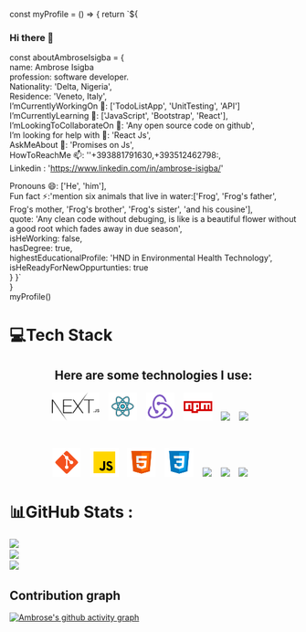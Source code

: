 const myProfile = () => {
return `${
### Hi there 👋
const aboutAmbroseIsigba = { <br>
name: Ambrose Isigba <br>
profession: software developer. <br>
Nationality: 'Delta, Nigeria', <br>
Residence: 'Veneto, Italy', <br>
I’mCurrentlyWorkingOn 🔭: ['TodoListApp', 'UnitTesting', 'API'] <br>
I’mCurrentlyLearning  🌱: ['JavaScript', 'Bootstrap', 'React'], <br>
I’mLookingToCollaborateOn 👯: 'Any open source code on github', <br>
I’m looking for help with 🤔: 'React Js', <br>
AskMeAbout 💬: 'Promises on Js', <br>
HowToReachMe 📫: ''+393881791630,+393512462798:, <br>
Linkedin : 'https://www.linkedin.com/in/ambrose-isigba/'

Pronouns 😄: ['He', 'him'], <br>
Fun fact ⚡:'mention six animals that live in water:['Frog', 'Frog's father', Frog's mother, 'Frog's brother', 'Frog's sister', 'and his cousine'], <br>
quote: 'Any clean code without debuging, is like is a beautiful flower  without a good root which fades away in due season', <br>
isHeWorking: false, <br>
hasDegree: true, <br>
highestEducationalProfile: 'HND in Environmental Health Technology', <br>
isHeReadyForNewOppurtunties: true <br>
}
}` <br />
} <br />
myProfile()

# 💻Tech Stack
<h2 align="center">
  Here are some technologies I use:
</h2>
<p align="center">
<code><img height="50" src="https://github.com/chandan-reddy-k/chandan-reddy-k/blob/master/assets/next.png"></code> &nbsp;&nbsp;
<code><img height="50" src="https://github.com/chandan-reddy-k/chandan-reddy-k/blob/master/assets/react.png"></code> &nbsp;&nbsp;
<code><img height="50" src="https://github.com/chandan-reddy-k/chandan-reddy-k/blob/master/assets/redux.png"></code> &nbsp;&nbsp;
<code><img height="50" src="https://github.com/chandan-reddy-k/chandan-reddy-k/blob/master/assets/npm.png"></code> &nbsp;&nbsp;
<code><img height="45px" src="https://cdn.svgporn.com/logos/visual-studio-code.svg"></code> &nbsp;&nbsp;
<code><img height="45px" src="https://getbootstrap.com/docs/5.2/assets/brand/bootstrap-logo-shadow.png"></code> &nbsp;&nbsp;
</p>
<br/>
<p align="center">
<code><img height="50" src="https://github.com/chandan-reddy-k/chandan-reddy-k/blob/master/assets/git.png"></code> &nbsp;&nbsp;
<code><img height="50" src="https://github.com/chandan-reddy-k/chandan-reddy-k/blob/master/assets/js.png"></code> &nbsp;&nbsp;
<code><img height="50" src="https://github.com/chandan-reddy-k/chandan-reddy-k/blob/master/assets/html.png"></code> &nbsp;&nbsp;
<code><img height="50" src="https://github.com/chandan-reddy-k/chandan-reddy-k/blob/master/assets/css.png"></code> &nbsp;&nbsp;
<code><img height="50px" src="https://raw.githubusercontent.com/webpack/media/master/logo/icon.png"></code> &nbsp;&nbsp;
<code><img height="50px" src="https://cdn-icons-png.flaticon.com/128/5968/5968342.png"></code> &nbsp;&nbsp;
<code><img height="50px" src="https://cdn-icons-png.flaticon.com/128/5968/5968322.png"></code> &nbsp;&nbsp;
</p>


# 📊GitHub Stats :

![](https://github-readme-stats.vercel.app/api?username=Ambrosegithub&theme=blue-green&hide_border=false&include_all_commits=false&count_private=false)<br/>
![](https://github-readme-streak-stats.herokuapp.com/?user=Ambrosegithub&theme=blue-green&hide_border=false)<br/>
![](https://github-readme-stats.vercel.app/api/top-langs/?username=Ambrosegithub&theme=blue-green&hide_border=false&include_all_commits=false&count_private=false&layout=compact)

## Contribution graph

[![Ambrose's github activity graph](https://activity-graph.herokuapp.com/graph?username=Ambrosegithub&theme=dracula)](https://github.com/Ambrosegithub/github-readme-activity-graph)
